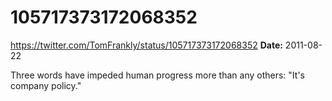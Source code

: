 # 105717373172068352
https://twitter.com/TomFrankly/status/105717373172068352
**Date:** 2011-08-22

Three words have impeded human progress more than any others: "It's company policy."
